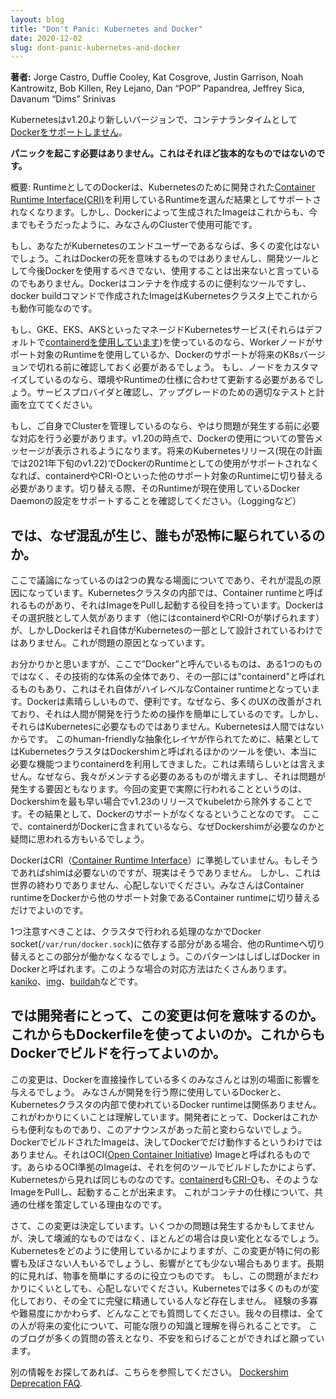 ```yaml
---
layout: blog
title: "Don't Panic: Kubernetes and Docker"
date: 2020-12-02
slug: dont-panic-kubernetes-and-docker
---
```


**著者:** Jorge Castro, Duffie Cooley, Kat Cosgrove, Justin Garrison, Noah Kantrowitz, Bob Killen, Rey Lejano, Dan “POP” Papandrea, Jeffrey Sica, Davanum “Dims” Srinivas

Kubernetesはv1.20より新しいバージョンで、コンテナランタイムとして[Dockerをサポートしません](https://github.com/kubernetes/kubernetes/blob/master/CHANGELOG/CHANGELOG-1.20.md#deprecation)。 

**パニックを起こす必要はありません。これはそれほど抜本的なものではないのです。**

概要: RuntimeとしてのDockerは、Kubernetesのために開発された[Container Runtime Interface(CRI)](https://kubernetes.io/blog/2016/12/container-runtime-interface-cri-in-kubernetes/)を利用しているRuntimeを選んだ結果としてサポートされなくなります。しかし、Dockerによって生成されたImageはこれからも、今までもそうだったように、みなさんのClusterで使用可能です。

もし、あなたがKubernetesのエンドユーザーであるならば、多くの変化はないでしょう。これはDockerの死を意味するものではありませんし、開発ツールとして今後Dockerを使用するべきでない、使用することは出来ないと言っているのでもありません。Dockerはコンテナを作成するのに便利なツールですし、docker buildコマンドで作成されたImageはKubernetesクラスタ上でこれからも動作可能なのです。

もし、GKE、EKS、AKSといったマネージドKubernetesサービス(それらはデフォルトで[containerdを使用しています](https://github.com/Azure/AKS/releases/tag/2020-11-16))を使っているのなら、Workerノードがサポート対象のRuntimeを使用しているか、Dockerのサポートが将来のK8sバージョンで切れる前に確認しておく必要があるでしょう。
もし、ノードをカスタマイズしているのなら、環境やRuntimeの仕様に合わせて更新する必要があるでしょう。サービスプロバイダと確認し、アップグレードのための適切なテストと計画を立ててください。

もし、ご自身でClusterを管理しているのなら、やはり問題が発生する前に必要な対応を行う必要があります。v1.20の時点で、Dockerの使用についての警告メッセージが表示されるようになります。将来のKubernetesリリース(現在の計画では2021年下旬のv1.22)でDockerのRuntimeとしての使用がサポートされなくなれば、containerdやCRI-Oといった他のサポート対象のRuntimeに切り替える必要があります。切り替える際、そのRuntimeが現在使用しているDocker Daemonの設定をサポートすることを確認してください。（Loggingなど）

## では、なぜ混乱が生じ、誰もが恐怖に駆られているのか。 ##
ここで議論になっているのは2つの異なる場面についてであり、それが混乱の原因になっています。Kubernetesクラスタの内部では、Container runtimeと呼ばれるものがあり、それはImageをPullし起動する役目を持っています。Dockerはその選択肢として人気があります（他にはcontainerdやCRI-Oが挙げられます）が、しかしDockerはそれ自体がKubernetesの一部として設計されているわけではありません。これが問題の原因となっています。

お分かりかと思いますが、ここで”Docker”と呼んでいるものは、ある1つのものではなく、その技術的な体系の全体であり、その一部には"containerd"と呼ばれるものもあり、これはそれ自体がハイレベルなContainer runtimeとなっています。Dockerは素晴らしいもので、便利です。なぜなら、多くのUXの改善がされており、それは人間が開発を行うための操作を簡単にしているのです。しかし、それらはKubernetesに必要なものではありません。Kubernetesは人間ではないからです。
このhuman-friendlyな抽象化レイヤが作られてために、結果としてはKubernetesクラスタはDockershimと呼ばれるほかのツールを使い、本当に必要な機能つまりcontainerdを利用してきました。これは素晴らしいとは言えません。なぜなら、我々がメンテする必要のあるものが増えますし、それは問題が発生する要因ともなります。今回の変更で実際に行われることというのは、Dockershimを最も早い場合でv1.23のリリースでkubeletから除外することです。その結果として、Dockerのサポートがなくなるということなのです。
ここで、containerdがDockerに含まれているなら、なぜDockershimが必要なのかと疑問に思われる方もいるでしょう。

DockerはCRI（[Container Runtime Interface](https://kubernetes.io/blog/2016/12/container-runtime-interface-cri-in-kubernetes/)）に準拠していません。もしそうであればshimは必要ないのですが、現実はそうでありません。
しかし、これは世界の終わりでありません、心配しないでください。みなさんはContainer runtimeをDockerから他のサポート対象であるContainer runtimeに切り替えるだけでよいのです。

1つ注意すべきことは、クラスタで行われる処理のなかでDocker socket(`/var/run/docker.sock`)に依存する部分がある場合、他のRuntimeへ切り替えるとこの部分が働かなくなるでしょう。このパターンはしばしばDocker in Dockerと呼ばれます。このような場合の対応方法はたくさんあります。[kaniko](https://github.com/GoogleContainerTools/kaniko)、[img](https://github.com/genuinetools/img)、[buildah](https://github.com/containers/buildah)などです。

## では開発者にとって、この変更は何を意味するのか。これからもDockerfileを使ってよいのか。これからもDockerでビルドを行ってよいのか。 ##

この変更は、Dockerを直接操作している多くのみなさんとは別の場面に影響を与えるでしょう。
みなさんが開発を行う際に使用しているDockerと、Kubernetesクラスタの内部で使われているDocker runtimeは関係ありません。これがわかりにくいことは理解しています。開発者にとって、Dockerはこれからも便利なものであり、このアナウンスがあった前と変わらないでしょう。DockerでビルドされたImageは、決してDockerでだけ動作するというわけではありません。それはOCI([Open Container Initiative](https://opencontainers.org/)) Imageと呼ばれるものです。あらゆるOCI準拠のImageは、それを何のツールでビルドしたかによらず、Kubernetesから見れば同じものなのです。[containerd](https://containerd.io/)も[CRI-O](https://cri-o.io/)も、そのようなImageをPullし、起動することが出来ます。
これがコンテナの仕様について、共通の仕様を策定している理由なのです。

さて、この変更は決定しています。いくつかの問題は発生するかもしてませんが、決して壊滅的なものではなく、ほとんどの場合は良い変化となるでしょう。Kubernetesをどのように使用しているかによりますが、この変更が特に何の影響も及ぼさない人もいるでしょうし、影響がとても少ない場合もあります。長期的に見れば、物事を簡単にするのに役立つものです。
もし、この問題がまだわかりにくいとしても、心配しないでください。Kubernetesでは多くのものが変化しており、その全てに完璧に精通している人など存在しません。
経験の多寡や難易度にかかわらず、どんなことでも質問してください。我々の目標は、全ての人が将来の変化について、可能な限りの知識と理解を得られることです。
このブログが多くの質問の答えとなり、不安を和らげることができればと願っています。

別の情報をお探してあれば、こちらを参照してください。 [Dockershim Deprecation FAQ](/blog/2020/12/02/dockershim-faq/).
